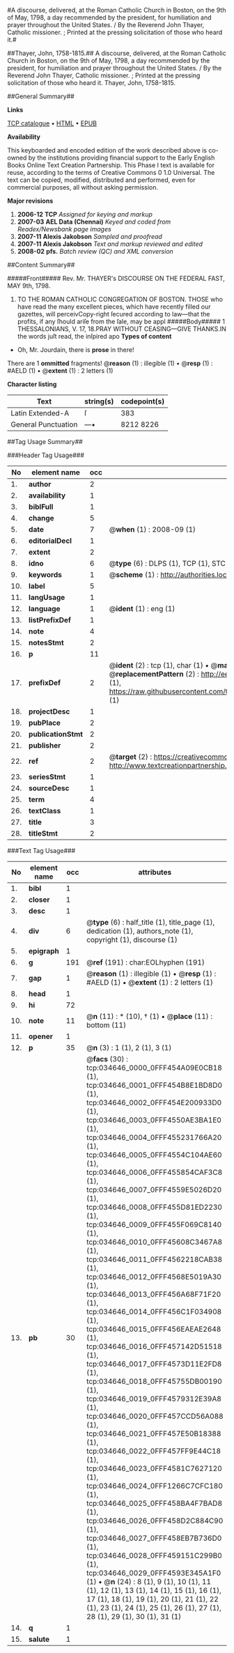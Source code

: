 #A discourse, delivered, at the Roman Catholic Church in Boston, on the 9th of May, 1798, a day recommended by the president, for humiliation and prayer throughout the United States. / By the Reverend John Thayer, Catholic missioner. ; Printed at the pressing solicitation of those who heard it.#

##Thayer, John, 1758-1815.##
A discourse, delivered, at the Roman Catholic Church in Boston, on the 9th of May, 1798, a day recommended by the president, for humiliation and prayer throughout the United States. / By the Reverend John Thayer, Catholic missioner. ; Printed at the pressing solicitation of those who heard it.
Thayer, John, 1758-1815.

##General Summary##

**Links**

[TCP catalogue](http://www.ota.ox.ac.uk/tcp/)  • 
[HTML](http://tei.it.ox.ac.uk/tcp/Texts-HTML/free/N26/N26048.html)  • 
[EPUB](http://tei.it.ox.ac.uk/tcp/Texts-EPUB/free/N26/N26048.epub)

**Availability**

This keyboarded and encoded edition of the
	       work described above is co-owned by the institutions
	       providing financial support to the Early English Books
	       Online Text Creation Partnership. This Phase I text is
	       available for reuse, according to the terms of Creative
	       Commons 0 1.0 Universal. The text can be copied,
	       modified, distributed and performed, even for
	       commercial purposes, all without asking permission.

**Major revisions**

1. __2006-12__ __TCP__ *Assigned for keying and markup*
1. __2007-03__ __AEL Data (Chennai)__ *Keyed and coded from Readex/Newsbank page images*
1. __2007-11__ __Alexis Jakobson__ *Sampled and proofread*
1. __2007-11__ __Alexis Jakobson__ *Text and markup reviewed and edited*
1. __2008-02__ __pfs.__ *Batch review (QC) and XML conversion*

##Content Summary##

#####Front#####
Rev. Mr. THAYER's DISCOURSE ON THE FEDERAL FAST, MAY 9th, 1798.
1. TO THE ROMAN CATHOLIC CONGREGATION OF BOSTON.
THOSE who have read the many excellent pieces, which have recently filled our gazettes, will perceivCopy-right ſecured according to law—that the profits, if any ſhould ariſe from the ſale, may be appl
#####Body#####
1 THESSALONIANS, V. 17, 18.PRAY WITHOUT CEASING—GIVE THANKS.IN the words juſt read, the inſpired apo
**Types of content**

  * Oh, Mr. Jourdain, there is **prose** in there!

There are 1 **ommitted** fragments! 
 @__reason__ (1) : illegible (1)  •  @__resp__ (1) : #AELD (1)  •  @__extent__ (1) : 2 letters (1)

**Character listing**


|Text|string(s)|codepoint(s)|
|---|---|---|
|Latin Extended-A|ſ|383|
|General Punctuation|—•|8212 8226|

##Tag Usage Summary##

###Header Tag Usage###

|No|element name|occ|attributes|
|---|---|---|---|
|1.|__author__|2||
|2.|__availability__|1||
|3.|__biblFull__|1||
|4.|__change__|5||
|5.|__date__|7| @__when__ (1) : 2008-09 (1)|
|6.|__editorialDecl__|1||
|7.|__extent__|2||
|8.|__idno__|6| @__type__ (6) : DLPS (1), TCP (1), STC (1), NOTIS (1), IMAGE-SET (1), EVANS-CITATION (1)|
|9.|__keywords__|1| @__scheme__ (1) : http://authorities.loc.gov/ (1)|
|10.|__label__|5||
|11.|__langUsage__|1||
|12.|__language__|1| @__ident__ (1) : eng (1)|
|13.|__listPrefixDef__|1||
|14.|__note__|4||
|15.|__notesStmt__|2||
|16.|__p__|11||
|17.|__prefixDef__|2| @__ident__ (2) : tcp (1), char (1)  •  @__matchPattern__ (2) : ([0-9\-]+):([0-9IVX]+) (1), (.+) (1)  •  @__replacementPattern__ (2) : http://eebo.chadwyck.com/downloadtiff?vid=$1&page=$2 (1), https://raw.githubusercontent.com/textcreationpartnership/Texts/master/tcpchars.xml#$1 (1)|
|18.|__projectDesc__|1||
|19.|__pubPlace__|2||
|20.|__publicationStmt__|2||
|21.|__publisher__|2||
|22.|__ref__|2| @__target__ (2) : https://creativecommons.org/publicdomain/zero/1.0/ (1), http://www.textcreationpartnership.org/docs/. (1)|
|23.|__seriesStmt__|1||
|24.|__sourceDesc__|1||
|25.|__term__|4||
|26.|__textClass__|1||
|27.|__title__|3||
|28.|__titleStmt__|2||


###Text Tag Usage###

|No|element name|occ|attributes|
|---|---|---|---|
|1.|__bibl__|1||
|2.|__closer__|1||
|3.|__desc__|1||
|4.|__div__|6| @__type__ (6) : half_title (1), title_page (1), dedication (1), authors_note (1), copyright (1), discourse (1)|
|5.|__epigraph__|1||
|6.|__g__|191| @__ref__ (191) : char:EOLhyphen (191)|
|7.|__gap__|1| @__reason__ (1) : illegible (1)  •  @__resp__ (1) : #AELD (1)  •  @__extent__ (1) : 2 letters (1)|
|8.|__head__|1||
|9.|__hi__|72||
|10.|__note__|11| @__n__ (11) : * (10), † (1)  •  @__place__ (11) : bottom (11)|
|11.|__opener__|1||
|12.|__p__|35| @__n__ (3) : 1 (1), 2 (1), 3 (1)|
|13.|__pb__|30| @__facs__ (30) : tcp:034646_0000_0FFF454A09E0CB18 (1), tcp:034646_0001_0FFF454B8E1BD8D0 (1), tcp:034646_0002_0FFF454E200933D0 (1), tcp:034646_0003_0FFF4550AE3BA1E0 (1), tcp:034646_0004_0FFF455231766A20 (1), tcp:034646_0005_0FFF4554C104AE60 (1), tcp:034646_0006_0FFF455854CAF3C8 (1), tcp:034646_0007_0FFF4559E5026D20 (1), tcp:034646_0008_0FFF455D81ED2230 (1), tcp:034646_0009_0FFF455F069C8140 (1), tcp:034646_0010_0FFF45608C3467A8 (1), tcp:034646_0011_0FFF4562218CAB38 (1), tcp:034646_0012_0FFF4568E5019A30 (1), tcp:034646_0013_0FFF456A68F71F20 (1), tcp:034646_0014_0FFF456C1F034908 (1), tcp:034646_0015_0FFF456EAEAE2648 (1), tcp:034646_0016_0FFF457142D51518 (1), tcp:034646_0017_0FFF4573D11E2FD8 (1), tcp:034646_0018_0FFF45755DB00190 (1), tcp:034646_0019_0FFF4579312E39A8 (1), tcp:034646_0020_0FFF457CCD56A088 (1), tcp:034646_0021_0FFF457E50B18388 (1), tcp:034646_0022_0FFF457FF9E44C18 (1), tcp:034646_0023_0FFF4581C7627120 (1), tcp:034646_0024_0FFF1266C7CFC180 (1), tcp:034646_0025_0FFF458BA4F7BAD8 (1), tcp:034646_0026_0FFF458D2C884C90 (1), tcp:034646_0027_0FFF458EB7B736D0 (1), tcp:034646_0028_0FFF459151C299B0 (1), tcp:034646_0029_0FFF4593E345A1F0 (1)  •  @__n__ (24) : 8 (1), 9 (1), 10 (1), 11 (1), 12 (1), 13 (1), 14 (1), 15 (1), 16 (1), 17 (1), 18 (1), 19 (1), 20 (1), 21 (1), 22 (1), 23 (1), 24 (1), 25 (1), 26 (1), 27 (1), 28 (1), 29 (1), 30 (1), 31 (1)|
|14.|__q__|1||
|15.|__salute__|1||

